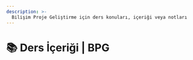 ```yaml
---
description: >-
  Bilişim Proje Geliştirme için ders konuları, içeriği veya notları
---
```


# 📚 Ders İçeriği \| BPG
